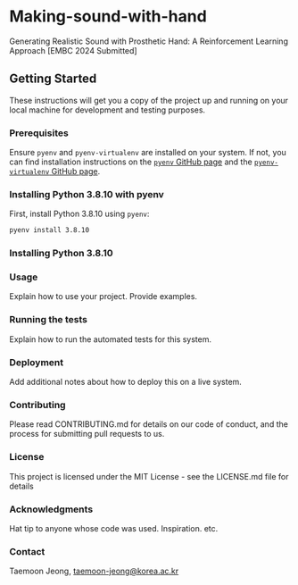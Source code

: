 # Making-sound-with-hand

Generating Realistic Sound with Prosthetic Hand: A Reinforcement Learning Approach [EMBC 2024 Submitted]

## Getting Started

These instructions will get you a copy of the project up and running on your local machine for development and testing purposes.

### Prerequisites

Ensure `pyenv` and `pyenv-virtualenv` are installed on your system.
If not, you can find installation instructions on the [`pyenv` GitHub page](https://github.com/pyenv/pyenv#installation) and the [`pyenv-virtualenv` GitHub page](https://github.com/pyenv/pyenv-virtualenv).

### Installing Python 3.8.10 with pyenv

First, install Python 3.8.10 using `pyenv`:

```bash
pyenv install 3.8.10
```

### Installing Python 3.8.10

### Usage
Explain how to use your project. Provide examples.

### Running the tests
Explain how to run the automated tests for this system.

### Deployment
Add additional notes about how to deploy this on a live system.

### Contributing
Please read CONTRIBUTING.md for details on our code of conduct, and the process for submitting pull requests to us.

### License
This project is licensed under the MIT License - see the LICENSE.md file for details

### Acknowledgments
Hat tip to anyone whose code was used.
Inspiration.
etc.
### Contact
Taemoon Jeong, taemoon-jeong@korea.ac.kr
